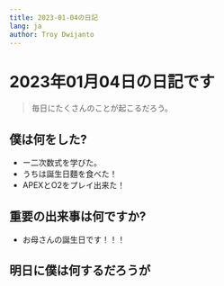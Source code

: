 ```yaml
---
title: 2023-01-04の日記
lang: ja
author: Troy Dwijanto
---
```

# 2023年01月04日の日記です
> 毎日にたくさんのことが起こるだろう。

## 僕は何をした?
- ー二次数式を学びた。
- うちは誕生日麵を食べた！
- APEXとO2をプレイ出来た！

## 重要の出来事は何ですか?
- お母さんの誕生日です！！！ 

## 明日に僕は何するだろうが